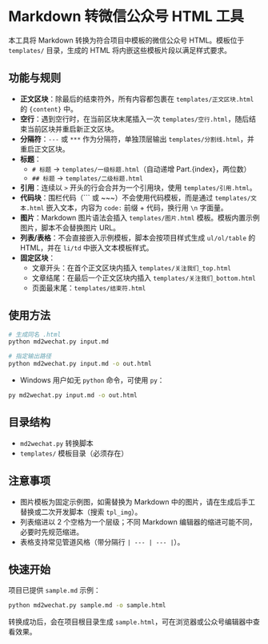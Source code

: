 # Markdown 转微信公众号 HTML 工具

本工具将 Markdown 转换为符合项目中模板的微信公众号 HTML。模板位于 `templates/` 目录，生成的 HTML 将内嵌这些模板片段以满足样式要求。

## 功能与规则
- **正文区块**：除最后的结束符外，所有内容都包裹在 `templates/正文区块.html` 的 `{content}` 中。
- **空行**：遇到空行时，在当前区块末尾插入一次 `templates/空行.html`，随后结束当前区块并重启新正文区块。
- **分隔符**：`---` 或 `***` 作为分隔符，单独顶层输出 `templates/分割线.html`，并重启正文区块。
- **标题**：
  - `# 标题` -> `templates/一级标题.html`（自动递增 Part.{index}，两位数）
  - `## 标题` -> `templates/二级标题.html`
- **引用**：连续以 `>` 开头的行会合并为一个引用块，使用 `templates/引用.html`。
- **代码块**：围栏代码（``` 或 ~~~）不会使用代码模板，而是通过 `templates/文本.html` 嵌入文本，内容为 `code:` 前缀 + 代码，换行用 `\n` 字面量。
- **图片**：Markdown 图片语法会插入 `templates/图片.html` 模板。模板内置示例图片，脚本不会替换图片 URL。
- **列表/表格**：不会直接嵌入示例模板，脚本会按项目样式生成 `ul/ol/table` 的 HTML，并在 `li/td` 中嵌入文本模板样式。
- **固定区块**：
  - 文章开头：在首个正文区块内插入 `templates/关注我们_top.html`
  - 文章结尾：在最后一个正文区块内插入 `templates/关注我们_bottom.html`
  - 页面最末尾：`templates/结束符.html`

## 使用方法
```bash
# 生成同名 .html
python md2wechat.py input.md

# 指定输出路径
python md2wechat.py input.md -o out.html
```

- Windows 用户如无 `python` 命令，可使用 `py`：
```bash
py md2wechat.py input.md -o out.html
```

## 目录结构
- `md2wechat.py` 转换脚本
- `templates/` 模板目录（必须存在）

## 注意事项
- 图片模板为固定示例图，如需替换为 Markdown 中的图片，请在生成后手工替换或二次开发脚本（搜索 `tpl_img`）。
- 列表缩进以 2 个空格为一个层级；不同 Markdown 编辑器的缩进可能不同，必要时先规范缩进。
- 表格支持常见管道风格（带分隔行 `| --- | --- |`）。

## 快速开始
项目已提供 `sample.md` 示例：
```bash
python md2wechat.py sample.md -o sample.html
```
转换成功后，会在项目根目录生成 `sample.html`，可在浏览器或公众号编辑器中查看效果。
